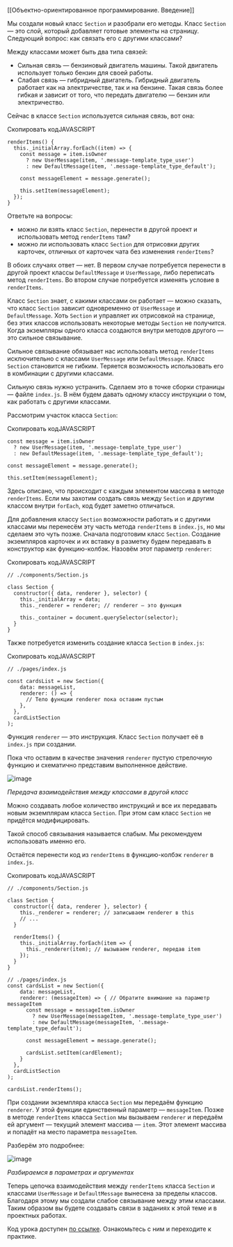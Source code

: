 [[Объектно-ориентированное программирование. Введение]]

Мы создали новый класс `Section` и разобрали его методы. Класс `Section` — это слой, который добавляет готовые элементы на страницу. Следующий вопрос: как связать его с другими классами?

Между классами может быть два типа связей:

-   Сильная связь — бензиновый двигатель машины. Такой двигатель использует только бензин для своей работы.
-   Слабая связь — гибридный двигатель. Гибридный двигатель работает как на электричестве, так и на бензине. Такая связь более гибкая и зависит от того, что передать двигателю — бензин или электричество.

Сейчас в классе `Section` используется сильная связь, вот она:

Скопировать кодJAVASCRIPT

```
renderItems() {
  this._initialArray.forEach((item) => {
    const message = item.isOwner
      ? new UserMessage(item, '.message-template_type_user')
      : new DefaultMessage(item, '.message-template_type_default');
  
    const messageElement = message.generate();

    this.setItem(messageElement);
  });
} 
```

Ответьте на вопросы:

-   можно ли взять класс `Section`, перенести в другой проект и использовать метод `renderItems` там?
-   можно ли использовать класс `Section` для отрисовки других карточек, отличных от карточек чата без изменения `renderItems`?

В обоих случаях ответ — нет. В первом случае потребуется перенести в другой проект классы `DefaultMessage` и `UserMessage`, либо переписать метод `renderItems`. Во втором случае потребуется изменять условие в `renderItems`.

Класс `Section` знает, с какими классами он работает — можно сказать, что класс `Section` зависит одновременно от `UserMessage` и `DefaultMessage`. Хоть `Section` и управляет их отрисовкой на странице, без этих классов использовать некоторые методы `Section` не получится. Когда экземпляры одного класса создаются внутри методов другого — это сильное связывание.

Сильное связывание обязывает нас использовать метод `renderItems` исключительно с классами `UserMessage` или `DefaultMessage`. Класс `Section` становится не гибким. Теряется возможность использовать его в комбинации с другими классами.

Сильную связь нужно устранить. Сделаем это в точке сборки страницы — файле `index.js`. В нём будем давать одному классу инструкции о том, как работать с другими классами.

Рассмотрим участок класса `Section`:

Скопировать кодJAVASCRIPT

```
const message = item.isOwner
  ? new UserMessage(item, '.message-template_type_user')
  : new DefaultMessage(item, '.message-template_type_default');
  
const messageElement = message.generate();

this.setItem(messageElement); 
```

Здесь описано, что происходит с каждым элементом массива в методе `renderItems`. Если мы захотим создать связь между `Section` и другим классом внутри `forEach`, код будет заметно отличаться.

Для добавления классу `Section` возможности работать и с другими классами мы перенесём эту часть метода `renderItems` в `index.js`, но мы сделаем это чуть позже. Сначала подготовим класс `Section`. Создание экземпляров карточек и их вставку в разметку будем передавать в конструктор как функцию-колбэк. Назовём этот параметр `renderer`:

Скопировать кодJAVASCRIPT

```
// ./components/Section.js

class Section {
  constructor({ data, renderer }, selector) {
    this._initialArray = data;
    this._renderer = renderer; // renderer — это функция
    
    this._container = document.querySelector(selector);
  }
} 
```

Также потребуется изменить создание класса `Section` в `index.js`:

Скопировать кодJAVASCRIPT

```
// ./pages/index.js

const cardsList = new Section({
    data: messageList,
    renderer: () => {
      // Тело функции renderer пока оставим пустым
    },
  },
  cardListSection
); 
```

Функция `renderer` — это инструкция. Класс `Section` получает её в `index.js` при создании.

Пока что оставим в качестве значения `renderer` пустую стрелочную функцию и схематично представим выполненное действие.

![image](https://pictures.s3.yandex.net/resources/S8_03_1591445869.png)

_Передача взаимодействия между классами в другой класс_

Можно создавать любое количество инструкций и все их передавать новым экземплярам класса `Section`. При этом сам класс `Section` не придётся модифицировать.

Такой способ связывания называется слабым. Мы рекомендуем использовать именно его.

Остаётся перенести код из `renderItems` в функцию-колбэк `renderer` в `index.js`.

Скопировать кодJAVASCRIPT

```
// ./components/Section.js

class Section {
  constructor({ data, renderer }, selector) {
    this._renderer = renderer; // записываем renderer в this
    // ...
  }

  renderItems() {
    this._initialArray.forEach(item => {
      this._renderer(item); // вызываем renderer, передав item
    });
  }
}

// ./pages/index.js
const cardsList = new Section({
    data: messageList,
    renderer: (messageItem) => { // Обратите внимание на параметр messageItem
      const message = messageItem.isOwner
        ? new UserMessage(messageItem, '.message-template_type_user')
        : new DefaultMessage(messageItem, '.message-template_type_default');

      const messageElement = message.generate();

      cardsList.setItem(cardElement);
    }
  },
  cardListSection
);

cardsList.renderItems(); 
```

При создании экземпляра класса `Section` мы передаём функцию `renderer`. У этой функции единственный параметр — `messageItem`. Позже в методе `renderItems` класса `Section` мы вызываем `renderer` и передаём ей аргумент — текущий элемент массива — `item`. Этот элемент массива и попадёт на место параметра `messageItem`.

Разберём это подробнее:

![image](https://pictures.s3.yandex.net/resources/S8_04_1591446199.png)

_Разбираемся в параметрах и аргументах_

Теперь цепочка взаимодействия между `renderItems` класса `Section` и классами `UserMessage` и `DefaultMessage` вынесена за пределы классов. Благодаря этому мы создали слабое связывание между этим классами. Таким образом вы будете создавать связи в заданиях к этой теме и в проектных работах.

Код урока доступен [по ссылке](https://repl.it/@praktikum/lesson-04#script.js). Ознакомьтесь с ним и переходите к практике.
